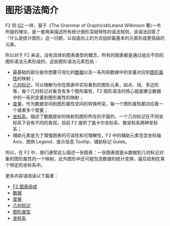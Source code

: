 # 图形语法简介

F2 同 [G2](https://antv.alipay.com/zh-cn/g2/3.x/index.html) 一样，基于《The Grammar of Graphics》(Leland Wilkinson 著)一书所提的理论，是一套用来描述所有统计图形深层特性的语法规则，该语法回答了『什么是统计图形』这一问题，以自底向上的方式组织最基本的元素形成更高级的元素。

所以对于 F2 来说，没有具体的图表类型的概念，所有的图表都是通过组合不同的图形语法元素形成的，这些图形语法元素包括：

- 最基础的部分是你想要可视化的[数据](./data.md)以及一系列将数据中的变量对应到[图形属性](./attribute.md)的映射；
- [几何标记](./geometry.md)，可以理解为你在图表中实际看到的图形元素，如点、线、多边形等，每个几何标记对象含有多个图形属性，F2 图形语法的核心就是建立数据中的一系列变量到图形属性的映射；
- [度量](./scale.md)，作为数据空间到图形属性空间的转换桥梁，每一个图形属性都对应着一个或者多个度量；
- [坐标系](./coordinate.md)，描述了数据是如何映射到图形所在的平面的，一个几何标记在不同坐标系下会有不同的表现。目前 F2 提供了笛卡尔坐标系、极坐标系两种坐标系；
- 辅助元素是为了增强图表的可读性和可理解性，F2 中的辅助元素包含坐标轴 Axis、图例 Legend、提示信息 Tooltip、辅助标记 Guide。

所以，在 F2 中，我们通常这么描述一张图表：一张图表就是从数据到几何标记对象的图形属性的一个映射，此外图形中还可能包含数据的统计变换，最后绘制在某个特定的坐标系中。

更多内容请阅读以下篇章：

* [F2 图表组成](./understanding-f2-charts.md)
* [数据](./data.md)
* [度量](./scale.md)
* [几何标记](./geometry.md)
* [图形属性](./attribute.md)
* [坐标系](./coordinate.md)
